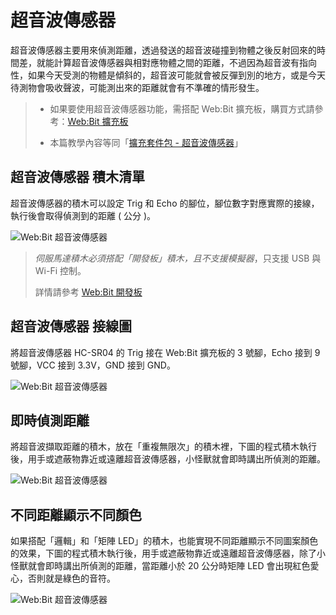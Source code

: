 # 超音波傳感器

超音波傳感器主要用來偵測距離，透過發送的超音波碰撞到物體之後反射回來的時間差，就能計算超音波傳感器與相對應物體之間的距離，不過因為超音波有指向性，如果今天受測的物體是傾斜的，超音波可能就會被反彈到別的地方，或是今天待測物會吸收聲波，可能測出來的距離就會有不準確的情形發生。

> - 如果要使用超音波傳感器功能，需搭配 Web:Bit 擴充板，購買方式請參考：[Web:Bit 擴充板](https://store.webduino.io/products/webbit-extension-board?utm_source=webbit&utm_medium=article#_blank)
>
> - 本篇教學內容等同「[擴充套件包 - 超音波傳感器](../extension-full-package/ultrasonic.html)」

## 超音波傳感器 積木清單

超音波傳感器的積木可以設定 Trig 和 Echo 的腳位，腳位數字對應實際的接線，執行後會取得偵測到的距離 ( 公分 )。

![Web:Bit 超音波傳感器](../../../../media/zh-tw/education/extension-basic-package/ultrasonic-01.jpg)

> *伺服馬達積木必須搭配「開發板」積木，且不支援模擬器*，只支援 USB 與 Wi-Fi 控制。  
>
> 詳情請參考 [Web:Bit 開發板](https://webbit.webduino.io/tutorials/doc/zh-tw/education/board/board.html)

## 超音波傳感器 接線圖

將超音波傳感器 HC-SR04 的 Trig 接在 Web:Bit 擴充板的 3 號腳，Echo 接到 9 號腳，VCC 接到 3.3V，GND 接到 GND。

![Web:Bit 超音波傳感器](../../../../media/zh-tw/education/extension-basic-package/ultrasonic-02.jpg)

## 即時偵測距離

將超音波擷取距離的積木，放在「重複無限次」的積木裡，下圖的程式積木執行後，用手或遮蔽物靠近或遠離超音波傳感器，小怪獸就會即時講出所偵測的距離。

![Web:Bit 超音波傳感器](../../../../media/zh-tw/education/extension-basic-package/ultrasonic-03.gif)

## 不同距離顯示不同顏色

如果搭配「邏輯」和「矩陣 LED」的積木，也能實現不同距離顯示不同圖案顏色的效果，下圖的程式積木執行後，用手或遮蔽物靠近或遠離超音波傳感器，除了小怪獸就會即時講出所偵測的距離，當距離小於 20 公分時矩陣 LED 會出現紅色愛心，否則就是綠色的音符。

![Web:Bit 超音波傳感器](../../../../media/zh-tw/education/extension-basic-package/ultrasonic-04.jpg)

